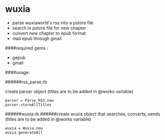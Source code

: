 # wuxia
- parse wuxiaworld's rss into a pstore file
- search in pstore file for new chapter
- convert new chapter to epub format
- mail epub through gmail

####required gems :
- gepub
- gmail

####usage:

######rss_parse.rb

create parser object (titles are to be added in @works variable)
```
parser = Parse_RSS.new
parser.storeAllTitles
```

######wuxia.rb
######create wuxia object that searches, converts, sends (titles are to be added in @works variable)
```
wuxia = Wuxia.new
wuxia.generateAll
```
